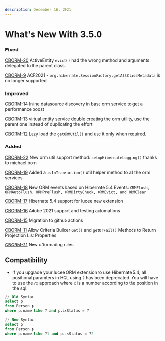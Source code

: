 ```yaml
---
description: December 16, 2021
---
```


# What's New With 3.5.0

### Fixed

[CBORM-20](https://ortussolutions.atlassian.net/browse/CBORM-20) ActiveEntity `evict()` had the wrong method and arguments delegated to the parent class.

[CBORM-9](https://ortussolutions.atlassian.net/browse/CBORM-9) ACF2021 - `org.hibernate.SessionFactory.getAllClassMetadata` is no longer supported

### Improved

[CBORM-14](https://ortussolutions.atlassian.net/browse/CBORM-14) Inline datasource discovery in base orm service to get a performance boost

[CBORM-13](https://ortussolutions.atlassian.net/browse/CBORM-13) virtual entity service double creating the orm utility, use the parent one instead of duplicating the effort

[CBORM-12](https://ortussolutions.atlassian.net/browse/CBORM-12) Lazy load the `getORMUtil()` and use it only when required.

### Added

[CBORM-22](https://ortussolutions.atlassian.net/browse/CBORM-22) New orm util support method: `setupHibernateLogging()` thanks to michael born

[CBORM-19](https://ortussolutions.atlassian.net/browse/CBORM-19) Added a `isInTransaction()` util helper method to all the orm services.

[CBORM-18](https://ortussolutions.atlassian.net/browse/CBORM-18) New ORM events based on Hibernate 5.4 Events: `ORMFlush, ORMAutoFlush, ORMPreFlush, ORMDirtyCheck, ORMEvict, and ORMClear`

[CBORM-17](https://ortussolutions.atlassian.net/browse/CBORM-17) Hibernate 5.4 support for lucee new extension

[CBORM-16](https://ortussolutions.atlassian.net/browse/CBORM-16) Adobe 2021 support and testing automations

[CBORM-15](https://ortussolutions.atlassian.net/browse/CBORM-15) Migration to github actions

[CBORM-11](https://ortussolutions.atlassian.net/browse/CBORM-11) Allow Criteria Builder `Get()` and `getOrFail()` Methods to Return Projection List Properties

[CBORM-21](https://ortussolutions.atlassian.net/browse/CBORM-21) New cfformating rules

## Compatibility

* If you upgrade your lucee ORM extension to use Hibernate 5.4, all positional paramters in HQL using `?` has been deprecated. You will have to use the `?x` approach where `x` is a number according to the position in the sql:

```sql
// Old Syntax
select p 
from Person p 
where p.name like ? and p.isStatus = ?

// New Syntax
select p 
from Person p 
where p.name like ?1 and p.isStatus = ?2
```
